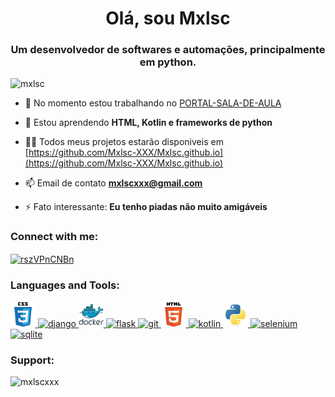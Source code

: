 <h1 align="center">Olá, sou Mxlsc</h1>
<h3 align="center">Um desenvolvedor de softwares e automações, principalmente em python.</h3>

<p align="left"> <img src="https://komarev.com/ghpvc/?username=mxlsc&label=Profile%20views&color=0e75b6&style=flat" alt="mxlsc" /> </p>

- 🔭 No momento estou trabalhando no [PORTAL-SALA-DE-AULA](https://github.com/Mxlsc-XXX/portal-sala-de-aula.github.io)

- 🌱 Estou aprendendo **HTML, Kotlin e frameworks de python**

- 👨‍💻 Todos meus projetos estarão disponiveis em [https://github.com/Mxlsc-XXX/Mxlsc.github.io](https://github.com/Mxlsc-XXX/Mxlsc.github.io)

- 📫 Email de contato **mxlscxxx@gmail.com**

- ⚡ Fato interessante: **Eu tenho piadas não muito amigáveis**

<h3 align="left">Connect with me:</h3>
<p align="left">
<a href="https://discord.gg/rszVPnCNBn" target="blank"><img align="center" src="https://raw.githubusercontent.com/rahuldkjain/github-profile-readme-generator/master/src/images/icons/Social/discord.svg" alt="rszVPnCNBn" height="30" width="40" /></a>
</p>

<h3 align="left">Languages and Tools:</h3>
<p align="left"> <a href="https://www.w3schools.com/css/" target="_blank" rel="noreferrer"> <img src="https://raw.githubusercontent.com/devicons/devicon/master/icons/css3/css3-original-wordmark.svg" alt="css3" width="40" height="40"/> </a> <a href="https://www.djangoproject.com/" target="_blank" rel="noreferrer"> <img src="https://cdn.worldvectorlogo.com/logos/django.svg" alt="django" width="40" height="40"/> </a> <a href="https://www.docker.com/" target="_blank" rel="noreferrer"> <img src="https://raw.githubusercontent.com/devicons/devicon/master/icons/docker/docker-original-wordmark.svg" alt="docker" width="40" height="40"/> </a> <a href="https://flask.palletsprojects.com/" target="_blank" rel="noreferrer"> <img src="https://www.vectorlogo.zone/logos/pocoo_flask/pocoo_flask-icon.svg" alt="flask" width="40" height="40"/> </a> <a href="https://git-scm.com/" target="_blank" rel="noreferrer"> <img src="https://www.vectorlogo.zone/logos/git-scm/git-scm-icon.svg" alt="git" width="40" height="40"/> </a> <a href="https://www.w3.org/html/" target="_blank" rel="noreferrer"> <img src="https://raw.githubusercontent.com/devicons/devicon/master/icons/html5/html5-original-wordmark.svg" alt="html5" width="40" height="40"/> </a> <a href="https://kotlinlang.org" target="_blank" rel="noreferrer"> <img src="https://www.vectorlogo.zone/logos/kotlinlang/kotlinlang-icon.svg" alt="kotlin" width="40" height="40"/> </a> <a href="https://www.python.org" target="_blank" rel="noreferrer"> <img src="https://raw.githubusercontent.com/devicons/devicon/master/icons/python/python-original.svg" alt="python" width="40" height="40"/> </a> <a href="https://www.selenium.dev" target="_blank" rel="noreferrer"> <img src="https://raw.githubusercontent.com/detain/svg-logos/780f25886640cef088af994181646db2f6b1a3f8/svg/selenium-logo.svg" alt="selenium" width="40" height="40"/> </a> <a href="https://www.sqlite.org/" target="_blank" rel="noreferrer"> <img src="https://www.vectorlogo.zone/logos/sqlite/sqlite-icon.svg" alt="sqlite" width="40" height="40"/> </a> </p>

<h3 align="left">Support:</h3>
<p><a href="https://ko-fi.com/mxlscxxx"> <img align="left" src="https://cdn.ko-fi.com/cdn/kofi3.png?v=3" height="50" width="210" alt="mxlscxxx" /></a></p><br><br>
